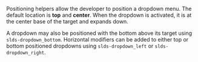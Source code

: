 Positioning helpers allow the developer to position a dropdown menu. The default location is **top** and **center**. When the dropdown is activated, it is at the center base of the target and expands down.

A dropdown may also be positioned with the bottom above its target using `slds-dropdown_bottom`. Horizontal modifiers can be added to either top or bottom positioned dropdowns using `slds-dropdown_left` or `slds-dropdown_right`.
